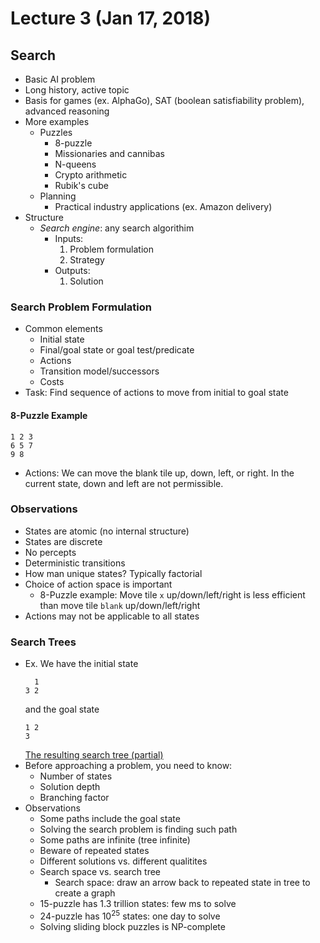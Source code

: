 # Lecture 3 (Jan 17, 2018)
## Search
* Basic AI problem
* Long history, active topic
* Basis for games (ex. AlphaGo), SAT (boolean satisfiability problem), advanced reasoning
* More examples
  * Puzzles
    * 8-puzzle
    * Missionaries and cannibas
    * N-queens
    * Crypto arithmetic
    * Rubik's cube
  * Planning
    * Practical industry applications (ex. Amazon delivery)
* Structure
  * *Search engine*: any search algorithim
    * Inputs:
      1. Problem formulation
      2. Strategy
    * Outputs:
      1. Solution
### Search Problem Formulation
* Common elements
  * Initial state
  * Final/goal state or goal test/predicate
  * Actions
  * Transition model/successors
  * Costs
* Task: Find sequence of actions to move from initial to goal state
#### 8-Puzzle Example
```
1 2 3
6 5 7
9 8
```
* Actions: We can move the blank tile up, down, left, or right. In the current state, down and left are not permissible. 
### Observations
* States are atomic (no internal structure)
* States are discrete
* No percepts
* Deterministic transitions
* How man unique states? Typically factorial
* Choice of action space is important
  * 8-Puzzle example: Move tile `x` up/down/left/right is less efficient than move tile `blank` up/down/left/right
* Actions may not be applicable to all states
### Search Trees
* Ex. We have the initial state
  ```
    1
  3 2
  ```
  and the goal state
  ```
  1 2
  3
  ```
  [The resulting search tree (partial)](Images/searchTree.jpg)
* Before approaching a problem, you need to know:
  * Number of states
  * Solution depth
  * Branching factor 
* Observations
  * Some paths include the goal state
  * Solving the search problem is finding such path
  * Some paths are infinite (tree infinite)
  * Beware of repeated states
  * Different solutions vs. different qualitites
  * Search space vs. search tree
    * Search space: draw an arrow back to repeated state in tree to create a graph
  * 15-puzzle has 1.3 trillion states: few ms to solve
  * 24-puzzle has 10<sup>25</sup> states: one day to solve
  * Solving sliding block puzzles is NP-complete

